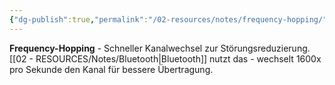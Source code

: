 ```yaml
---
{"dg-publish":true,"permalink":"/02-resources/notes/frequency-hopping/","tags":["funktechnik/störschutz","kanal/wechsel","netzwerk/wifi"],"noteIcon":"","updated":"2025-09-05T10:12:29.501+02:00"}
---
```



**Frequency-Hopping** - Schneller Kanalwechsel zur Störungsreduzierung.
[[02 - RESOURCES/Notes/Bluetooth\|Bluetooth]] nutzt das - wechselt 1600x pro Sekunde den Kanal für bessere Übertragung.